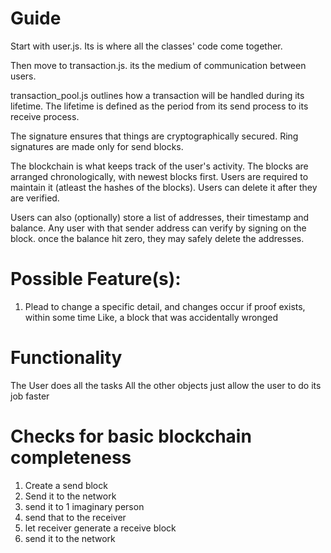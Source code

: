 # Guide
Start with user.js.
Its is where all the classes' code come together.

Then move to transaction.js.
its the medium of communication between users.

transaction_pool.js outlines how a transaction will be handled during its lifetime.
The lifetime is defined as the period from its send process to its receive process.

The signature ensures that things are cryptographically secured.
Ring signatures are made only for send blocks.

The blockchain is what keeps track of the user's activity.
The blocks are arranged chronologically, with newest blocks first.
Users are required to maintain it (atleast the hashes of the blocks).
Users can delete it after they are verified.

Users can also (optionally) store a list of addresses, their timestamp and balance.
Any user with that sender address can verify by signing on the block.
once the balance hit zero, they may safely delete the addresses.


# Possible Feature(s):
1. Plead to change a specific detail, and changes occur if proof exists, within some time
    Like, a block that was accidentally wronged


# Functionality
The User does all the tasks
All the other objects just allow the user to do its job faster

# Checks for basic blockchain completeness
1. Create a send block
2. Send it to the network
3. send it to 1 imaginary person
4. send that to the receiver
5. let receiver generate a receive block
6. send it to the network
